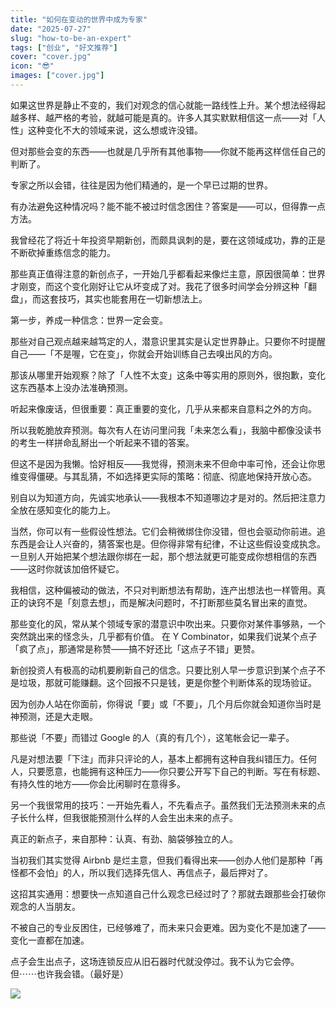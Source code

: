 ```yaml
---
title: "如何在变动的世界中成为专家"
date: "2025-07-27"
slug: "how-to-be-an-expert"
tags: ["创业", "好文推荐"]
cover: "cover.jpg"
icon: "😎"
images: ["cover.jpg"]
---
```

如果这世界是静止不变的，我们对观念的信心就能一路线性上升。某个想法经得起越多样、越严格的考验，就越可能是真的。许多人其实默默相信这一点——对「人性」这种变化不大的领域来说，这么想或许没错。



但对那些会变的东西——也就是几乎所有其他事物——你就不能再这样信任自己的判断了。



专家之所以会错，往往是因为他们精通的，是一个早已过期的世界。



有办法避免这种情况吗？能不能不被过时信念困住？答案是——可以，但得靠一点方法。



我曾经花了将近十年投资早期新创，而颇具讽刺的是，要在这领域成功，靠的正是不断砍掉重练信念的能力。



那些真正值得注意的新创点子，一开始几乎都看起来像烂主意，原因很简单：世界才刚变，而这个变化刚好让它从坏变成了对。我花了很多时间学会分辨这种「翻盘」，而这套技巧，其实也能套用在一切新想法上。



第一步，养成一种信念：世界一定会变。



那些对自己观点越来越笃定的人，潜意识里其实是认定世界静止。只要你不时提醒自己——「不是喔，它在变」，你就会开始训练自己去嗅出风的方向。



那该从哪里开始观察？除了「人性不太变」这条中等实用的原则外，很抱歉，变化这东西基本上没办法准确预测。



听起来像废话，但很重要：真正重要的变化，几乎从来都来自意料之外的方向。



所以我乾脆放弃预测。每次有人在访问里问我「未来怎么看」，我脑中都像没读书的考生一样拼命乱掰出一个听起来不错的答案。



但这不是因为我懒。恰好相反——我觉得，预测未来不但命中率可怜，还会让你思维变得僵硬。与其乱猜，不如选择更实际的策略：彻底、彻底地保持开放心态。



别自以为知道方向，先诚实地承认——我根本不知道哪边才是对的。然后把注意力全放在感知变化的能力上。



当然，你可以有一些假设性想法。它们会稍微绑住你没错，但也会驱动你前进。追东西是会让人兴奋的，猜答案也是。但你得非常有纪律，不让这些假设变成执念。
一旦别人开始把某个想法跟你绑在一起，那个想法就更可能变成你想相信的东西——这时你就该加倍怀疑它。



我相信，这种偏被动的做法，不只对判断想法有帮助，连产出想法也一样管用。真正的诀窍不是「刻意去想」，而是解决问题时，不打断那些莫名冒出来的直觉。



那些变化的风，常从某个领域专家的潜意识中吹出来。只要你对某件事够熟，一个突然跳出来的怪念头，几乎都有价值。
在 Y Combinator，如果我们说某个点子「疯了点」，那通常是称赞——搞不好还比「这点子不错」更赞。



新创投资人有极高的动机要刷新自己的信念。只要比别人早一步意识到某个点子不是垃圾，那就可能赚翻。这个回报不只是钱，更是你整个判断体系的现场验证。



因为创办人站在你面前，你得说「要」或「不要」，几个月后你就会知道你当时是神预测，还是大走眼。



那些说「不要」而错过 Google 的人（真的有几个），这笔帐会记一辈子。



凡是对想法要「下注」而非只评论的人，基本上都拥有这种自我纠错压力。任何人，只要愿意，也能拥有这种压力——你只要公开写下自己的判断。写在有标题、有持久性的地方——你会比闲聊时在意得多。



另一个我很常用的技巧：一开始先看人，不先看点子。虽然我们无法预测未来的点子长什么样，但我很能预测什么样的人会生出未来的点子。



真正的新点子，来自那种：认真、有劲、脑袋够独立的人。



当初我们其实觉得 Airbnb 是烂主意，但我们看得出来——创办人他们是那种「再怪都不会怕」的人，所以我们选择先信人、再信点子，最后押对了。



这招其实通用：想要快一点知道自己什么观念已经过时了？那就去跟那些会打破你观念的人当朋友。



不被自己的专业反困住，已经够难了，而未来只会更难。因为变化不是加速了——变化一直都在加速。



点子会生出点子，这场连锁反应从旧石器时代就没停过。我不认为它会停。
但⋯⋯也许我会错。（最好是）




![](https://prod-files-secure.s3.us-west-2.amazonaws.com/112d0858-5090-4d34-a606-b75eb8d65fd2/46476355-9cf3-4e99-9b7a-3531bc426380/1000202064.png?X-Amz-Algorithm=AWS4-HMAC-SHA256&X-Amz-Content-Sha256=UNSIGNED-PAYLOAD&X-Amz-Credential=ASIAZI2LB4663NSF4CTW%2F20251006%2Fus-west-2%2Fs3%2Faws4_request&X-Amz-Date=20251006T032345Z&X-Amz-Expires=3600&X-Amz-Security-Token=IQoJb3JpZ2luX2VjEOj%2F%2F%2F%2F%2F%2F%2F%2F%2F%2FwEaCXVzLXdlc3QtMiJIMEYCIQCG7PuCxJ9%2B9peW0Ex4VT7Ou4bjj9UvKLE2Ky%2BPQulItAIhAOJUNLaG%2BOHuN0ECiztKjn5ry%2BkW8yQ4zNVp19yTOcKQKogECIH%2F%2F%2F%2F%2F%2F%2F%2F%2F%2FwEQABoMNjM3NDIzMTgzODA1Igwacy7yec0MDLgepjUq3APPvX61HtoiqiEyzq0CsJfNev%2FRxU9XEb5ZQ94One3UeKxATYdLWYHbD%2F6nIjgFI7EeR4FwgYjLphn%2BSKdCbT195JY2k14RhCMyXnJz1iFz2UCz0LibpAHDJnnMojCFcFt8Bulu0EadjHV%2FN%2BDyjfR5yyIxg1WYeD7Omsx1udQqWtFCnxTEHeX8Cwub8h5Ymqh4%2FDzs9iiNQlG%2FI4%2FIzBcm%2FzOYC7cYzYyylhFZrJxS8xk6UWCWzpLcf%2F%2F8YISSSleqU7fnoEtUvKTw5yAHxZbbJjsQP17B0Yba2NDnG%2FdQ4gyG20mLKuLmmLZjWcbREcOwIEQbCNAlcfbLreVodHz%2B9z2zVq%2BN4hFi27hB42zR2xvQ42mHJmYs93eic%2FzTWXOKUHrTz61bqF%2FwsAZaekCiUMcEHbRn5pssffDci%2B51m76kdYzjVMxPgfNUjBc8kI0Q1EMsm%2FAsQgcON0%2FvG8fErcTHFdvN3%2FJO0%2Fm3mHKhfwaLtNthXCLI8wO7T5I09Hcig2KHaD50eep%2FcWO3AR1TxmTxDbcJkPTNo93s5mWTLRdh1tb26O9scjw3kgg6vujtGl3wEaqQGKsrw%2FsIr2ltiKOBpCAQAdH%2FPlBP%2BAS%2BpKRX%2BBWeuHEeVpmNzjCI%2F4vHBjqkAdOfvhoHiVxCSZyNdkBUgAQ0MgcO3h2hlYg9UaixjSsk4I%2BONJhBIpQ0T64vZt%2FS6ITAkyjJoSiLIyFt3F%2B7Xfcb45DfU5o9zLk8u7pDvxPm4uGeG8Q9UiFmjRpe7B%2FkKXcAPSvPNJ4b36qnzblcZs8%2FFJWfEpcnjHE62mUgpv2t0v2bg51i56w2%2BdGHe2trjdCRfQfuOF3z%2FwEr57TE1X%2FLnYfK&X-Amz-Signature=7101a161b1b5bca3fac32fff04b53d6bd6867a1112be85e20506bc2e2d4e9644&X-Amz-SignedHeaders=host&x-amz-checksum-mode=ENABLED&x-id=GetObject)

